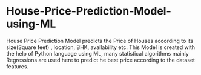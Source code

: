 # House-Price-Prediction-Model-using-ML
House Price Prediction Model predicts the Price of Houses according to its size(Square feet) , location, BHK, availability etc. This Model is created with the help of Python language using ML, many statistical algorithms mainly Regressions are used here to predict he best price according to the dataset features.
